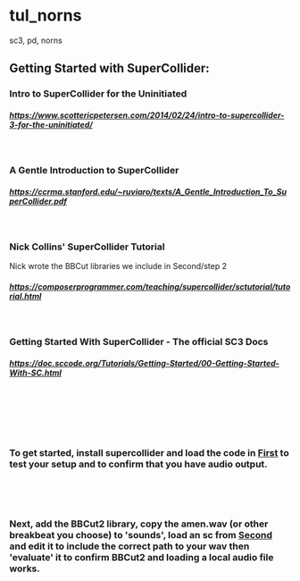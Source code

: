 # tul_norns
sc3, pd, norns
## Getting Started with SuperCollider:
####
###  Intro to SuperCollider for the Uninitiated
##### https://www.scottericpetersen.com/2014/02/24/intro-to-supercollider-3-for-the-uninitiated/
&nbsp;

### A Gentle Introduction to SuperCollider
##### https://ccrma.stanford.edu/~ruviaro/texts/A_Gentle_Introduction_To_SuperCollider.pdf
&nbsp;

### Nick Collins' SuperCollider Tutorial
Nick wrote the BBCut libraries we include in Second/step 2
##### https://composerprogrammer.com/teaching/supercollider/sctutorial/tutorial.html
&nbsp;

### Getting Started With SuperCollider - The official SC3 Docs
##### https://doc.sccode.org/Tutorials/Getting-Started/00-Getting-Started-With-SC.html
&nbsp;

&nbsp;

&nbsp;

### To get started, install supercollider and load the code in [First](First/README.md) to test your setup and to confirm that you have audio output.
&nbsp;

&nbsp;

### Next, add the BBCut2 library, copy the amen.wav (or other breakbeat you choose) to 'sounds', load an sc from [Second](Second/README.md) and edit it to include the correct path to your wav then 'evaluate' it to confirm BBCut2 and loading a local audio file works.
